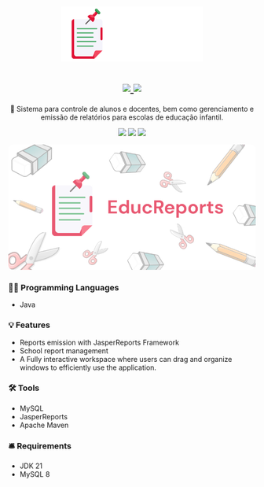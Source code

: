 <h1 align=center><img align=center src="https://github.com/itsmenicky/EducReports/blob/master/src/assets/Logo_whitefont.png"> </br></br><a href="https://github.com/itsmenicky/EducReports/blob/main/LICENSE"><img src="https://img.shields.io/badge/License-GPL_v2-blue.svg"> <img src="https://img.shields.io/github/v/release/itsmenicky/EducReports.svg?colorB=58839b"></a></h1>
<p align=center>📝 Sistema para controle de alunos e docentes, bem como gerenciamento e emissão de relatórios para escolas de educação infantil.</p>
<div align=center><img src="https://img.shields.io/badge/java-%23ED8B00.svg?style=for-the-badge&logo=openjdk&logoColor=white"> <img src="https://img.shields.io/badge/mysql-%2300f.svg?style=for-the-badge&logo=mysql&logoColor=white"> <img src="https://img.shields.io/badge/Apache%20Maven-C71A36?style=for-the-badge&logo=Apache%20Maven&logoColor=white"></div>
<p align=center><img style="border-radius: 10px" src="https://github.com/itsmenicky/EducReports/blob/master/src/assets/desktop-background.jpg"></p>


### 👨‍💻 Programming Languages

- Java

### 💡 Features

- Reports emission with JasperReports Framework
- School report management
- A Fully interactive workspace where users can drag and organize windows to efficiently use the application.

### 🛠 Tools

- MySQL
- JasperReports
- Apache Maven

### 🛎️ Requirements

- JDK 21
- MySQL 8
